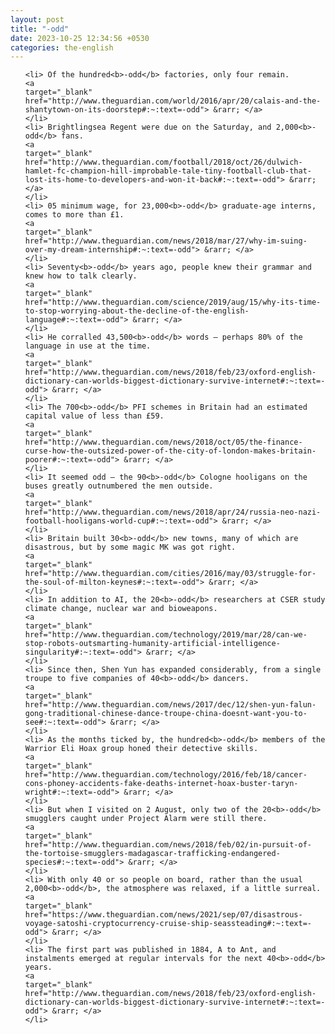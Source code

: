```yaml
---
layout: post
title: "-odd"
date: 2023-10-25 12:34:56 +0530
categories: the-english
---
```

<ol>

    <li> Of the hundred<b>-odd</b> factories, only four remain.
    <a 
    target="_blank" 
    href="http://www.theguardian.com/world/2016/apr/20/calais-and-the-shantytown-on-its-doorstep#:~:text=-odd"> &rarr; </a>
    </li>
    <li> Brightlingsea Regent were due on the Saturday, and 2,000<b>-odd</b> fans.
    <a 
    target="_blank" 
    href="http://www.theguardian.com/football/2018/oct/26/dulwich-hamlet-fc-champion-hill-improbable-tale-tiny-football-club-that-lost-its-home-to-developers-and-won-it-back#:~:text=-odd"> &rarr; </a>
    </li>
    <li> 05 minimum wage, for 23,000<b>-odd</b> graduate-age interns, comes to more than £1.
    <a 
    target="_blank" 
    href="http://www.theguardian.com/news/2018/mar/27/why-im-suing-over-my-dream-internship#:~:text=-odd"> &rarr; </a>
    </li>
    <li> Seventy<b>-odd</b> years ago, people knew their grammar and knew how to talk clearly.
    <a 
    target="_blank" 
    href="http://www.theguardian.com/science/2019/aug/15/why-its-time-to-stop-worrying-about-the-decline-of-the-english-language#:~:text=-odd"> &rarr; </a>
    </li>
    <li> He corralled 43,500<b>-odd</b> words – perhaps 80% of the language in use at the time.
    <a 
    target="_blank" 
    href="http://www.theguardian.com/news/2018/feb/23/oxford-english-dictionary-can-worlds-biggest-dictionary-survive-internet#:~:text=-odd"> &rarr; </a>
    </li>
    <li> The 700<b>-odd</b> PFI schemes in Britain had an estimated capital value of less than £59.
    <a 
    target="_blank" 
    href="http://www.theguardian.com/news/2018/oct/05/the-finance-curse-how-the-outsized-power-of-the-city-of-london-makes-britain-poorer#:~:text=-odd"> &rarr; </a>
    </li>
    <li> It seemed odd – the 90<b>-odd</b> Cologne hooligans on the buses greatly outnumbered the men outside.
    <a 
    target="_blank" 
    href="http://www.theguardian.com/news/2018/apr/24/russia-neo-nazi-football-hooligans-world-cup#:~:text=-odd"> &rarr; </a>
    </li>
    <li> Britain built 30<b>-odd</b> new towns, many of which are disastrous, but by some magic MK was got right.
    <a 
    target="_blank" 
    href="http://www.theguardian.com/cities/2016/may/03/struggle-for-the-soul-of-milton-keynes#:~:text=-odd"> &rarr; </a>
    </li>
    <li> In addition to AI, the 20<b>-odd</b> researchers at CSER study climate change, nuclear war and bioweapons.
    <a 
    target="_blank" 
    href="http://www.theguardian.com/technology/2019/mar/28/can-we-stop-robots-outsmarting-humanity-artificial-intelligence-singularity#:~:text=-odd"> &rarr; </a>
    </li>
    <li> Since then, Shen Yun has expanded considerably, from a single troupe to five companies of 40<b>-odd</b> dancers.
    <a 
    target="_blank" 
    href="http://www.theguardian.com/news/2017/dec/12/shen-yun-falun-gong-traditional-chinese-dance-troupe-china-doesnt-want-you-to-see#:~:text=-odd"> &rarr; </a>
    </li>
    <li> As the months ticked by, the hundred<b>-odd</b> members of the Warrior Eli Hoax group honed their detective skills.
    <a 
    target="_blank" 
    href="http://www.theguardian.com/technology/2016/feb/18/cancer-cons-phoney-accidents-fake-deaths-internet-hoax-buster-taryn-wright#:~:text=-odd"> &rarr; </a>
    </li>
    <li> But when I visited on 2 August, only two of the 20<b>-odd</b> smugglers caught under Project Alarm were still there.
    <a 
    target="_blank" 
    href="http://www.theguardian.com/news/2018/feb/02/in-pursuit-of-the-tortoise-smugglers-madagascar-trafficking-endangered-species#:~:text=-odd"> &rarr; </a>
    </li>
    <li> With only 40 or so people on board, rather than the usual 2,000<b>-odd</b>, the atmosphere was relaxed, if a little surreal.
    <a 
    target="_blank" 
    href="https://www.theguardian.com/news/2021/sep/07/disastrous-voyage-satoshi-cryptocurrency-cruise-ship-seassteading#:~:text=-odd"> &rarr; </a>
    </li>
    <li> The first part was published in 1884, A to Ant, and instalments emerged at regular intervals for the next 40<b>-odd</b> years.
    <a 
    target="_blank" 
    href="http://www.theguardian.com/news/2018/feb/23/oxford-english-dictionary-can-worlds-biggest-dictionary-survive-internet#:~:text=-odd"> &rarr; </a>
    </li>